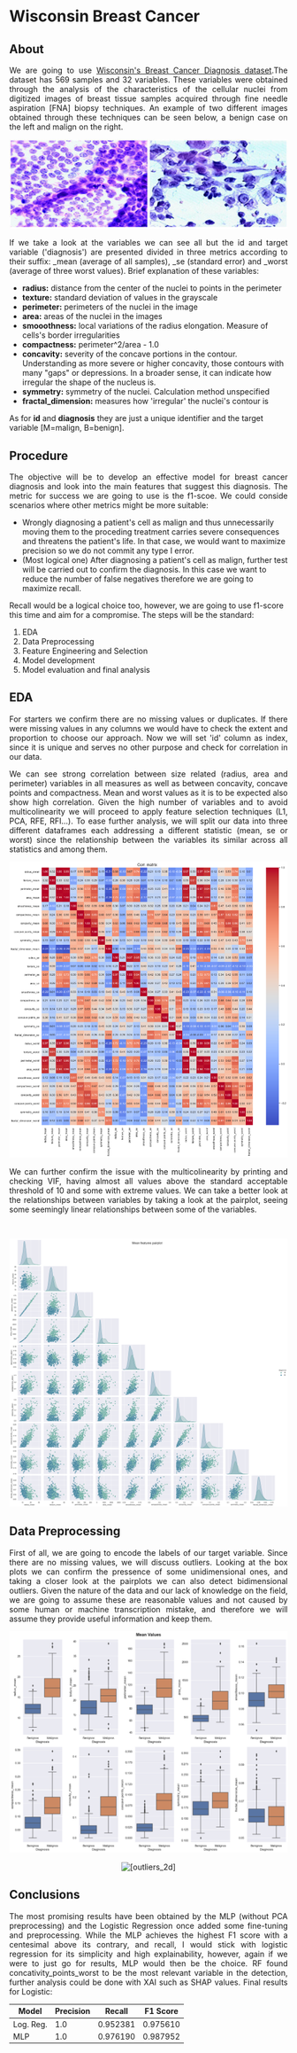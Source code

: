 # Wisconsin Breast Cancer
## About
<p align='justify'>We are going to use <a href=https://archive.ics.uci.edu/dataset/17/breast+cancer+wisconsin+diagnostic>Wisconsin's Breast Cancer Diagnosis dataset</a>.The dataset has 569 samples and 32 variables. These variables were obtained through the analysis of the characteristics of the cellular nuclei from digitized images of breast tissue samples acquired through fine needle aspiration [FNA] biopsy techniques. An example of two different images obtained through these techniques can be seen below, a benign case on the left and malign on the right. </p>

<p align="center">
  <img src="imgs/FNA.png" alt="[FNA Images of both Benign and Malign cases">
</p>

<p align='justify'>If we take a look at the variables we can see all but the id and target variable ('diagnosis') are presented divided in three metrics according to their suffix: _mean (average of all samples), _se (standard error) and _worst (average of three worst values). Brief explanation of these variables: </p>
<ul>
<li><b>radius:</b> distance from the center of the nuclei to points in the perimeter
<li><b>texture:</b> standard deviation of values in the grayscale
<li><b>perimeter:</b> perimeters of the nuclei in the image
<li><b>area:</b> areas of the nuclei in the images
<li><b>smooothness:</b> local variations of the radius elongation. Measure of cells's border irregularities
<li><b>compactness:</b> perimeter^2/area - 1.0
<li><b>concavity:</b> severity of the concave portions in the contour. Understanding as more severe or higher concavity, those contours with many "gaps" or depressions. In a broader sense, it can indicate how irregular the shape of the nucleus is.
<li><b>symmetry:</b> symmetry of the nuclei. Calculation method unspecified
<li><b>fractal_dimension:</b> measures how 'irregular' the nuclei's contour is
</ul>

As for <b>id</b> and <b>diagnosis</b> they are just a unique identifier and the target variable [M=malign, B=benign].

## Procedure
<p align='justify'>The objective will be to develop an effective model for breast cancer diagnosis and look into the main features that suggest this diagnosis. The metric for success we are going to use is the f1-scoe. We could conside scenarios where other metrics might be more suitable:
<ul>
<li> Wrongly diagnosing a patient's cell as malign and thus unnecessarily moving them to the proceding treatment carries severe consequences and threatens the patient's life. In that case, we would want to maximize precision so we do not commit any type I error. 
<li> (Most logical one) After diagnosing a patient's cell as malign, further test will be carried out to confirm the diagnosis. In this case we want to reduce the number of false negatives therefore we are going to maximize recall.
</ul>
Recall would be a logical choice too, however, we are going to use f1-score this time and aim for a compromise. The steps will be the standard:
<ol>
<li>EDA
<li>Data Preprocessing
<li>Feature Engineering and Selection
<li>Model development
<li>Model evaluation and final analysis
</ol></p>

## EDA
<p align='justify'>For starters we confirm there are no missing values or duplicates. If there were missing values in any columns we would have to check the extent and proportion to choose our approach. Now we will set 'id' column as index, since it is unique and serves no other purpose and check for correlation in our data.</p>

<p align='justify'>We can see strong correlation between size related (radius, area and perimeter) variables in all measures as well as between concavity, concave points and compactness. Mean and worst values as it is to be expected also show high correlation. Given the high number of variables and to avoid multicolinearity we will proceed to apply feature selection techniques (L1, PCA, RFE, RFI...). To ease further analysis, we will split our data into three different dataframes each addressing a different statistic (mean, se or worst) since the relationship between the variables its similar across all statistics and among them.</p>

<p align="center">
  <img src="imgs/corr_matrix_all.png" alt="[correlation matrix]">
</p>

<p align='justify'>We can further confirm the issue with the multicolinearity by printing and checking VIF, having almost all values above the standard acceptable threshold of 10 and some with extreme values. We can take a better look at the relationships between variables by taking a look at the pairplot, seeing some seemingly linear relationships between some of the variables.</p></br>

<p align="center">
  <img src="imgs/mean_pairplot.png" alt="[mean pairplot]">
</p>

## Data Preprocessing
<p align='justify'>First of all, we are going to encode the labels of our target variable. Since there are no missing values, we will discuss outliers. Looking at the box plots we can confirm the pressence of some unidimensional ones, and taking a closer look at the pairplots we can also detect bidimensional outliers. Given the nature of the data and our lack of knowledge on the field, we are going to assume these are reasonable values and not caused by some human or machine transcription mistake, and therefore we will assume they provide useful information and keep them.</p>

<p align="center">
  <img src="imgs/boxplot-df-mean.png" alt="[mean boxplot]">
</p>

<p align="center">
  <img src="imgs/outliers_2d" alt="[outliers_2d]">
</p>
 
## Conclusions
<p align='justify'>The most promising results have been obtained by the MLP (without PCA preprocessing) and the Logistic Regression once added some fine-tuning and preprocessing. While the MLP achieves the highest F1 score with a centesimal above its contrary, and recall, I would stick with logistic regression for its simplicity and high explainability, however, again if we were to just go for results, MLP would then be the choice. RF found concativity_points_worst to be the most relevant variable in the detection, further analysis could be done with XAI such as SHAP values.
Final results for Logistic:
  
<div align="center"> 

| Model | Precision | Recall | F1 Score |
|----------|----------|----------|----------|
| Log. Reg.    | 1.0  | 0.952381  | 0.975610  |
| MLP    | 1.0  | 0.976190  | 0.987952  |

</div>
</p>
